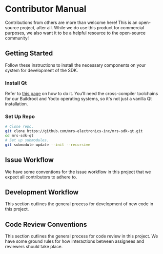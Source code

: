 # Contributor Manual

Contributions from others are more than welcome here! This is an open-source project, after all. While we do use this product for commercial purposes, we also want it to be a helpful resource to the open-source community!

## Getting Started

Follow these instructions to install the necessary components on your system for development of the SDK.

### Install Qt

Refer to [this page](https://qt.mrs-electronics.dev/guides/installation) on how to do it. You'll need the cross-compiler toolchains for our Buildroot and Yocto operating systems, so it's not just a vanilla Qt installation.

### Set Up Repo

```bash
# Clone repo.
git clone https://github.com/mrs-electronics-inc/mrs-sdk-qt.git
cd mrs-sdk-qt
# Set up submodules.
git submodule update --init --recursive
```

## Issue Workflow

We have some conventions for the issue workflow in this project that we expect all contributors to adhere to.

## Development Workflow

This section outlines the general process for development of new code in this project.

## Code Review Conventions

This section outlines the general process for code review in this project. We have some ground rules for how interactions between assignees and reviewers should take place.
